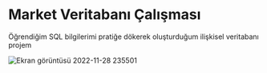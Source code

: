 <h1>Market Veritabanı Çalışması</h1>
<p>Öğrendiğim SQL bilgilerimi pratiğe dökerek oluşturduğum ilişkisel veritabanı projem</p>


![Ekran görüntüsü 2022-11-28 235501](https://user-images.githubusercontent.com/115365153/204379005-a86011ff-9181-4991-87f4-4d830201fa43.png)

